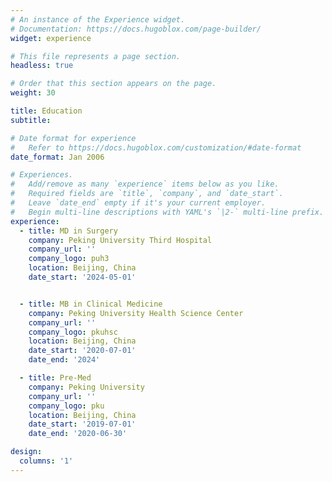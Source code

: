 ```yaml
---
# An instance of the Experience widget.
# Documentation: https://docs.hugoblox.com/page-builder/
widget: experience

# This file represents a page section.
headless: true

# Order that this section appears on the page.
weight: 30

title: Education
subtitle:

# Date format for experience
#   Refer to https://docs.hugoblox.com/customization/#date-format
date_format: Jan 2006

# Experiences.
#   Add/remove as many `experience` items below as you like.
#   Required fields are `title`, `company`, and `date_start`.
#   Leave `date_end` empty if it's your current employer.
#   Begin multi-line descriptions with YAML's `|2-` multi-line prefix.
experience:
  - title: MD in Surgery
    company: Peking University Third Hospital
    company_url: ''
    company_logo: puh3
    location: Beijing, China
    date_start: '2024-05-01'


  - title: MB in Clinical Medicine
    company: Peking University Health Science Center
    company_url: ''
    company_logo: pkuhsc
    location: Beijing, China
    date_start: '2020-07-01'
    date_end: '2024'

  - title: Pre-Med
    company: Peking University
    company_url: ''
    company_logo: pku
    location: Beijing, China
    date_start: '2019-07-01'
    date_end: '2020-06-30'

design:
  columns: '1'
---
```

